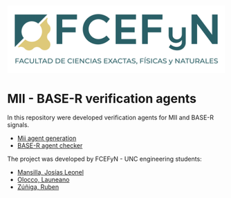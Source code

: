 ![fcefyn](fcefyn_logo.png)

# MII - BASE-R verification agents

In this repository were developed verification agents for MII and BASE-R signals.
- [Mii agent generation](https://github.com/w3rqil/signalGenerator/tree/MII_gen)
- [BASE-R agent checker](https://github.com/w3rqil/signalGenerator/tree/BASE-R_check)

The project was developed by FCEFyN - UNC engineering students:


- [Mansilla, Josías Leonel](https://github.com/w3rqil)
- [Olocco, Launeano](https://github.com/LaureanoOlocco)
- [Zúñiga, Ruben](https://github.com/Ruben-Zuniga)
